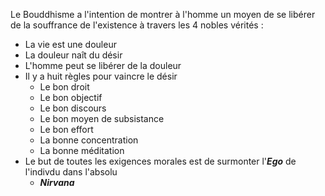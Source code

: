 Le Bouddhisme a l'intention de montrer à l'homme un moyen de se libérer de la souffrance de l'existence à travers les 4 nobles vérités :
- La vie est une douleur
- La douleur naît du désir
- L'homme peut se libérer de la douleur
- Il y a huit règles pour vaincre le désir
  - Le bon droit
  - Le bon objectif
  - Le bon discours
  - Le bon moyen de subsistance
  - Le bon effort
  - La bonne concentration
  - La bonne méditation
- Le but de toutes les exigences morales est de surmonter l'***Ego*** de l'indivdu dans l'absolu
  - ***Nirvana***  
